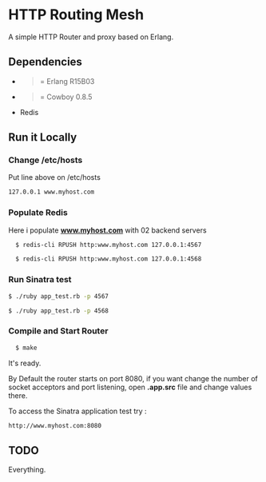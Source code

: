 # HTTP Routing Mesh

A simple HTTP Router and proxy based on Erlang. 

## Dependencies

 - >= Erlang R15B03
 - >= Cowboy 0.8.5
 - Redis

## Run it Locally

### Change /etc/hosts

Put line above on /etc/hosts 

```sh
127.0.0.1 www.myhost.com

```

### Populate Redis
  Here i populate **www.myhost.com** with 02 backend servers

```sh
  $ redis-cli RPUSH http:www.myhost.com 127.0.0.1:4567

  $ redis-cli RPUSH http:www.myhost.com 127.0.0.1:4568
```

### Run Sinatra test 

```sh
$ ./ruby app_test.rb -p 4567
```

```sh
$ ./ruby app_test.rb -p 4568 
```

### Compile and Start Router 

```sh
  $ make
```

It's ready.

By Default the router starts on port 8080, if you want change the number of socket acceptors and port listening, open **.app.src** file and change values there. 

To access the Sinatra application test try :

```sh
http://www.myhost.com:8080
```

## TODO

Everything.
